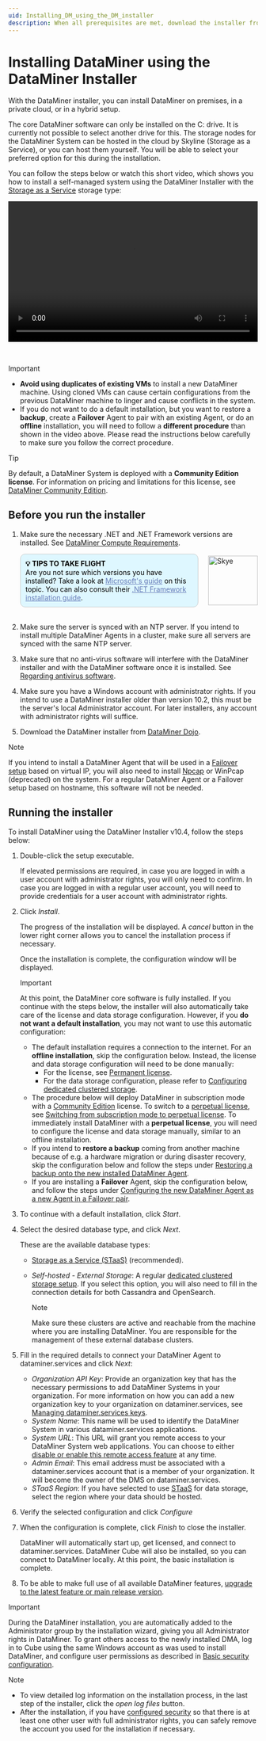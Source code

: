 ```yaml
---
uid: Installing_DM_using_the_DM_installer
description: When all prerequisites are met, download the installer from DataMiner Dojo. Then log in with an admin user account and run the installer.
---
```


# Installing DataMiner using the DataMiner Installer

With the DataMiner installer, you can install DataMiner on premises, in a private cloud, or in a hybrid setup.

The core DataMiner software can only be installed on the C: drive. It is currently not possible to select another drive for this. The storage nodes for the DataMiner System can be hosted in the cloud by Skyline (Storage as a Service), or you can host them yourself. You will be able to select your preferred option for this during the installation.

You can follow the steps below or watch this short video, which shows you how to install a self-managed system using the DataMiner Installer with the [Storage as a Service](xref:STaaS) storage type:

<div style="width: 100%; max-width: 800px;">
  <video style="width: 100%; aspect-ratio: 16 / 9; height: auto;" controls>
    <source src="~/user-guide/images/Self-managed_with_STaaS.mp4" type="video/mp4">
  </video>
</div>

<p><br></p>

> [!IMPORTANT]
>
> - **Avoid using duplicates of existing VMs** to install a new DataMiner machine. Using cloned VMs can cause certain configurations from the previous DataMiner machine to linger and cause conflicts in the system.
> - If you do not want to do a default installation, but you want to restore a **backup**, create a **Failover** Agent to pair with an existing Agent, or do an **offline** installation, you will need to follow a **different procedure** than shown in the video above. Please read the instructions below carefully to make sure you follow the correct procedure.

> [!TIP]
> By default, a DataMiner System is deployed with a **Community Edition license**. For information on pricing and limitations for this license, see [DataMiner Community Edition](xref:Pricing_Commercial_Models#dataminer-community-edition).

## Before you run the installer

1. Make sure the necessary .NET and .NET Framework versions are installed. See [DataMiner Compute Requirements](xref:DataMiner_Compute_Requirements).

   <div style="display: flex; align-items: center; justify-content: space-between; margin: 0 auto; max-width: 100%;">
     <div style="border: 1px solid #ccc; border-radius: 10px; padding: 10px; flex-grow: 1; background-color: #DEF7FF; margin-right: 20px; color: #000000;">
       <b>💡 TIPS TO TAKE FLIGHT</b><br>Are you not sure which versions you have installed? Take a look at <a href="https://learn.microsoft.com/en-us/dotnet/framework/migration-guide/how-to-determine-which-versions-are-installed" style="color: #657AB7;">Microsoft's guide</a> on this topic. You can also consult their <a href="https://learn.microsoft.com/en-us/dotnet/framework/install/" style="color: #657AB7;">.NET Framework installation guide</a>.
     </div>
     <img src="~/images/Skye.svg" alt="Skye" style="width: 100px; flex-shrink: 0;">
   </div>
   <br>

1. Make sure the server is synced with an NTP server. If you intend to install multiple DataMiner Agents in a cluster, make sure all servers are synced with the same NTP server.

1. Make sure that no anti-virus software will interfere with the DataMiner installer and with the DataMiner software once it is installed. See [Regarding antivirus software](xref:Regarding_antivirus_software).

1. Make sure you have a Windows account with administrator rights. If you intend to use a DataMiner installer older than version 10.2, this must be the server's local Administrator account. For later installers, any account with administrator rights will suffice.

1. Download the DataMiner installer from [DataMiner Dojo](https://community.dataminer.services/dataminer-installer/).

> [!NOTE]
> If you intend to install a DataMiner Agent that will be used in a [Failover setup](xref:About_DMA_Failover) based on virtual IP, you will also need to install [Npcap](https://nmap.org/npcap/) or WinPcap (deprecated) on the system. For a regular DataMiner Agent or a Failover setup based on hostname, this software will not be needed.

## Running the installer

To install DataMiner using the DataMiner Installer v10.4, follow the steps below:

1. Double-click the setup executable.

   If elevated permissions are required, in case you are logged in with a user account with administrator rights, you will only need to confirm. In case you are logged in with a regular user account, you will need to provide credentials for a user account with administrator rights.

1. Click *Install*.

   The progress of the installation will be displayed. A *cancel* button in the lower right corner allows you to cancel the installation process if necessary.

   Once the installation is complete, the configuration window will be displayed.

   > [!IMPORTANT]
   > At this point, the DataMiner core software is fully installed. If you continue with the steps below, the installer will also automatically take care of the license and data storage configuration. However, if you **do not want a default installation**, you may not want to use this automatic configuration:
   >
   > - The default installation requires a connection to the internet. For an **offline installation**, skip the configuration below. Instead, the license and data storage configuration will need to be done manually:
   >   - For the license, see [Permanent license](xref:Permanent_license).
   >   - For the data storage configuration, please refer to [Configuring dedicated clustered storage](xref:Configuring_dedicated_clustered_storage).
   > - The procedure below will deploy DataMiner in subscription mode with a [Community Edition](xref:Pricing_Commercial_Models#dataminer-community-edition) license. To switch to a [perpetual license](xref:Pricing_Perpetual_Use_Licensing), see [Switching from subscription mode to perpetual license](xref:Switching_from_subscription_mode_to_perpetual_license). To immediately install DataMiner with a **perpetual license**, you will need to configure the license and data storage manually, similar to an offline installation.
   > - If you intend to **restore a backup** coming from another machine because of e.g. a hardware migration or during disaster recovery, skip the configuration below and follow the steps under [Restoring a backup onto the new installed DataMiner Agent](xref:Restoring_backup_on_newly_installed_DMA).
   > - If you are installing a **Failover** Agent, skip the configuration below, and follow the steps under [Configuring the new DataMiner Agent as a new Agent in a Failover pair](xref:Configuring_a_new_DMA_in_Failover_pair).

1. To continue with a default installation, click *Start*.

1. Select the desired database type, and click *Next*.

   These are the available database types:

   - [Storage as a Service (STaaS)](xref:STaaS) (recommended).

   - *Self-hosted - External Storage*: A regular [dedicated clustered storage setup](xref:Configuring_dedicated_clustered_storage). If you select this option, you will also need to fill in the connection details for both Cassandra and OpenSearch.

     > [!NOTE]
     > Make sure these clusters are active and reachable from the machine where you are installing DataMiner. You are responsible for the management of these external database clusters.

1. Fill in the required details to connect your DataMiner Agent to dataminer.services and click *Next*:

   - *Organization API Key*: Provide an organization key that has the necessary permissions to add DataMiner Systems in your organization. For more information on how you can add a new organization key to your organization on dataminer.services, see [Managing dataminer.services keys](xref:Managing_dataminer_services_keys).
   - *System Name*: This name will be used to identify the DataMiner System in various dataminer.services applications.
   - *System URL*: This URL will grant you remote access to your DataMiner System web applications. You can choose to either [disable or enable this remote access feature](xref:Controlling_remote_access) at any time.
   - *Admin Email*: This email address must be associated with a dataminer.services account that is a member of your organization. It will become the owner of the DMS on dataminer.services.
   - *STaaS Region*: If you have selected to use [STaaS](xref:STaaS) for data storage, select the region where your data should be hosted.

1. Verify the selected configuration and click *Configure*

1. When the configuration is complete, click *Finish* to close the installer.

   DataMiner will automatically start up, get licensed, and connect to dataminer.services. DataMiner Cube will also be installed, so you can connect to DataMiner locally. At this point, the basic installation is complete.

1. To be able to make full use of all available DataMiner features, [upgrade to the latest feature or main release version](xref:Upgrading_a_DataMiner_Agent).

> [!IMPORTANT]
> During the DataMiner installation, you are automatically added to the Administrator group by the installation wizard, giving you all Administrator rights in DataMiner. To grant others access to the newly installed DMA, log in to Cube using the same Windows account as was used to install DataMiner, and configure user permissions as described in [Basic security configuration](xref:Managing_users).

> [!NOTE]
>
> - To view detailed log information on the installation process, in the last step of the installer, click the *open log files* button.
> - After the installation, if you have [configured security](xref:Managing_users) so that there is at least one other user with full administrator rights, you can safely remove the account you used for the installation if necessary.
